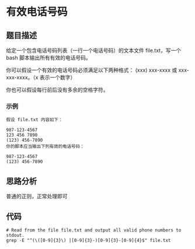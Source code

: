 # 有效电话号码

## 题目描述
给定一个包含电话号码列表（一行一个电话号码）的文本文件 file.txt，写一个 bash 脚本输出所有有效的电话号码。

你可以假设一个有效的电话号码必须满足以下两种格式： (xxx) xxx-xxxx 或 xxx-xxx-xxxx。（x 表示一个数字）

你也可以假设每行前后没有多余的空格字符。

### 示例
```
假设 file.txt 内容如下：

987-123-4567
123 456 7890
(123) 456-7890
你的脚本应当输出下列有效的电话号码：

987-123-4567
(123) 456-7890
```

## 思路分析
普通的正则，正常处理即可

## 代码

```
# Read from the file file.txt and output all valid phone numbers to stdout.
grep -E "^(\([0-9]{3}\) |[0-9]{3}-)[0-9]{3}-[0-9]{4}$" file.txt
```